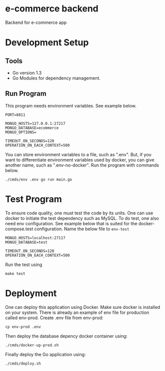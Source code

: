 # e-commerce backend
Backend for e-commerce app

# Development Setup

## Tools

- Go version 1.3
- Go Modules for dependency management.

## Run Program

This program needs environment variables. See example below.

```shell
PORT=8811

MONGO_HOSTS=127.0.0.1:27217
MONGO_DATABASE=ecommerce
MONGO_OPTIONS=

TIMEOUT_ON_SECONDS=120
OPERATION_ON_EACH_CONTEXT=500
```

You can store environment variables to a file, such as ".env". But, if you want to differentiate environment variables used by docker, you can give another name, such as ".env-no-docker". Run the program with commands below.

```shell
./cmds/env .env go run main.go
```

# Test Program
To ensure code quality, one must test the code by its units. One can use docker to initiate the test dependency such as MySQL. To do test, one also need env configuration. See example below that is suited for the docker-compose.test configuration. Name the below file to `env-test`

```env
MONGO_HOSTS=localhost:27117
MONGO_DATABASE=test

TIMEOUT_ON_SECONDS=120
OPERATION_ON_EACH_CONTEXT=500
```

Run the test using
```shell
make test
```

# Deployment
One can deploy this application using Docker. Make sure docker is installed on your system. There is already an example of env file for production called env-prod.
Create .env file from env-prod:
```shell
cp env-prod .env
```
Then deploy the database depency docker container using:

``` shell
./cmds/docker-up-prod.sh
```

Finally deploy the Go application using:
``` shell
./cmds/deploy.sh
```
